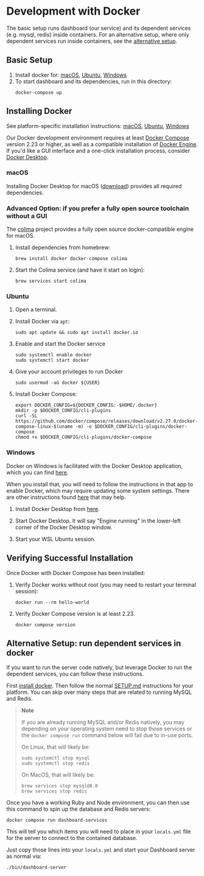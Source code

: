 # Development with Docker

The basic setup runs dashboard (our service) and its dependent services (e.g. mysql, redis)
inside containers. For an alternative setup, where only dependent services run inside containers,
see the [alternative setup](#alternative-setup-run-dependent-services-in-docker).

## Basic Setup

1. Install docker for: [macOS](#macos), [Ubuntu](#ubuntu), [Windows](#windows)
1. To start dashboard and its dependencies, run in this directory:
   ```shell
   docker-compose up
   ```

## Installing Docker

See platform-specific installation instructions: [macOS](#macos), [Ubuntu](#ubuntu), [Windows](#windows)

Our Docker development environment requires at least [Docker
Compose](https://docs.docker.com/compose/) version 2.23 or higher, as well as a compatible
installation of [Docker Engine](https://docs.docker.com/engine/). If you'd like a GUI
interface and a one-click installation process, consider [Docker
Desktop](https://docs.docker.com/desktop/).

### macOS

Installing Docker Desktop for macOS ([download](https://docs.docker.com/desktop/setup/install/mac-install/)) provides all required dependencies.

### Advanced Option: if you prefer a fully open source toolchain without a GUI

The [colima](https://github.com/abiosoft/colima) project provides a fully open source
docker-compatible engine for macOS.

1. Install dependencies from homebrew:
   ```shell
   brew install docker docker-compose colima
   ```

1. Start the Colima service (and have it start on login):
   ```shell
   brew services start colima
   ```

### Ubuntu

1. Open a terminal.

1. Install Docker via `apt`:
   ```shell
   sudo apt update && sudo apt install docker.io
   ```

1. Enable and start the Docker service
   ```shell
   sudo systemctl enable docker
   sudo systemctl start docker
   ```

1. Give your account privileges to run Docker
   ```shell
   sudo usermod -aG docker ${USER}
   ```

1. Install Docker Compose:
   ```shell
   export DOCKER_CONFIG=${DOCKER_CONFIG:-$HOME/.docker}
   mkdir -p $DOCKER_CONFIG/cli-plugins
   curl -SL https://github.com/docker/compose/releases/download/v2.27.0/docker-compose-linux-$(uname -m) -o $DOCKER_CONFIG/cli-plugins/docker-compose
   chmod +x $DOCKER_CONFIG/cli-plugins/docker-compose
   ```

### Windows

Docker on Windows is facilitated with the Docker Desktop application, which you can find
[here](https://www.docker.com/products/docker-desktop/).

When you install that, you will need to follow the instructions in that app to enable
Docker, which may require updating some system settings. There are other instructions
found [here](https://docs.docker.com/desktop/install/windows-install/) that may help.

1. Install Docker Desktop from [here](https://docs.docker.com/desktop/install/windows-install/).

1. Start Docker Desktop. It will say "Engine running" in the lower-left corner of the
   Docker Desktop window.

1. Start your WSL Ubuntu session.

## Verifying Successful Installation

Once Docker with Docker Compose has been installed:

1. Verify Docker works without root (you may need to restart your terminal session):
   ```shell
   docker run --rm hello-world
   ```

1. Verify Docker Compose version is at least 2.23.
   ```shell
   docker compose version
   ```

## Alternative Setup: run dependent services in docker

If you want to run the server code natively, but leverage Docker to run the dependent
services, you can follow these instructions.

First [install docker](#installing-docker). Then follow the normal [SETUP.md](../../SETUP.md) instructions for your platform.  You can skip over many steps that are related to running
MySQL and Redis.

> **Note**
>
> If you are already running MySQL and/or Redis natively, you may depending on your
> operating system need to stop those services or the `docker compose run` command below
> will fail due to in-use ports.
>
> On Linux, that will likely be:
>
> ```shell
> sudo systemctl stop mysql
> sudo systemctl stop redis
> ```
>
> On MacOS, that will likely be:
>
> ```shell
> brew services stop mysql@8.0
> brew services stop redis
> ```

Once you have a working Ruby and Node environment, you can then use this command to spin
up the database and Redis servers:

```shell
docker compose run dashboard-services
```

This will tell you which items you will need to place in your `locals.yml` file for the
server to connect to the contained database.

Just copy those lines into your `locals.yml` and start your Dashboard server as normal via:

```shell
./bin/dashboard-server
```
